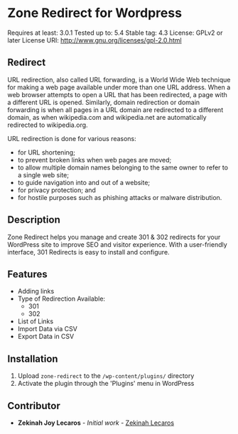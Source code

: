 # Zone Redirect for Wordpress
Requires at least: 3.0.1
Tested up to: 5.4
Stable tag: 4.3
License: GPLv2 or later
License URI: http://www.gnu.org/licenses/gpl-2.0.html

## Redirect

URL redirection, also called URL forwarding, is a World Wide Web technique for making a web page available under more than one URL address. When a web browser attempts to open a URL that has been redirected, a page with a different URL is opened. Similarly, domain redirection or domain forwarding is when all pages in a URL domain are redirected to a different domain, as when wikipedia.com and wikipedia.net are automatically redirected to wikipedia.org.

URL redirection is done for various reasons:
* for URL shortening;
* to prevent broken links when web pages are moved;
* to allow multiple domain names belonging to the same owner to refer to a single web site;
* to guide navigation into and out of a website;
* for privacy protection; and
* for hostile purposes such as phishing attacks or malware distribution.

## Description

Zone Redirect helps you manage and create 301 & 302 redirects for your WordPress site to improve SEO and visitor experience. With a user-friendly interface, 301 Redirects is easy to install and configure.

## Features

* Adding links
* Type of Redirection Available:
  * 301
  * 302
* List of Links
* Import Data via CSV
* Export Data in CSV

## Installation

1. Upload `zone-redirect` to the `/wp-content/plugins/` directory
2. Activate the plugin through the 'Plugins' menu in WordPress

## Contributor

* **Zekinah Joy Lecaros** - *Initial work* - [Zekinah Lecaros](https://github.com/zekinah)

